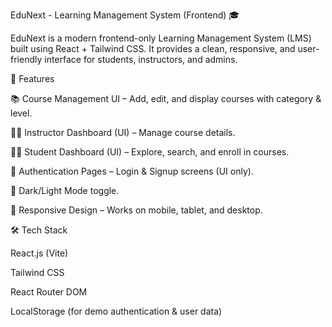 EduNext - Learning Management System (Frontend) 🎓

EduNext is a modern frontend-only Learning Management System (LMS) built using React + Tailwind CSS. It provides a clean, responsive, and user-friendly interface for students, instructors, and admins.

🚀 Features

📚 Course Management UI – Add, edit, and display courses with category & level.

👩‍🏫 Instructor Dashboard (UI) – Manage course details.

👨‍🎓 Student Dashboard (UI) – Explore, search, and enroll in courses.

🔐 Authentication Pages – Login & Signup screens (UI only).

🌙 Dark/Light Mode toggle.

📱 Responsive Design – Works on mobile, tablet, and desktop.

🛠️ Tech Stack

React.js (Vite)

Tailwind CSS

React Router DOM

LocalStorage (for demo authentication & user data) 